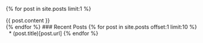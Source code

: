 {% for post in site.posts limit:1 %}
<div>{{ post.content }}</div>
{% endfor %}
### Recent Posts
{% for post in site.posts offset:1 limit:10 %}
   * (post.title)[post.url]
{% endfor %}
